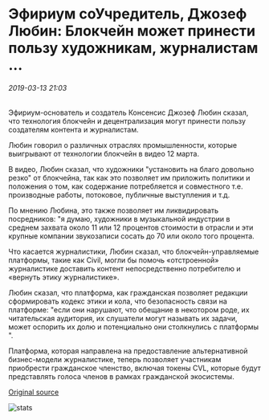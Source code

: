 # Эфириум соУчредитель, Джозеф Любин: Блокчейн может принести пользу художникам, журналистам ...

###### 2019-03-13 21:03

Эфириум-основатель и создатель Консенсис Джозеф Любин сказал, что технология блокчейн и децентрализация могут принести пользу создателям контента и журналистам.

Любин говорил о различных отраслях промышленности, которые выигрывают от технологии блокчейн в видео 12 марта.

В видео, Любин сказал, что художники "установить на благо довольно резко" от блокчейна, так как это позволяет им приложить политики и положения о том, как содержание потребляется и совместного т.е. производные работы, потоковое, публичные выступления и т.д.

По мнению Любина, это также позволяет им ликвидировать посредников: "я думаю, художники в музыкальной индустрии в среднем захвата около 11 или 12 процентов стоимости в отрасли и эти крупные компании звукозаписи сосать до 70 или около того процента.

Что касается журналистики, Любин сказал, что блокчейн-управляемые платформы, такие как Civil, могли бы помочь «отстроенной» журналистике доставить контент непосредственно потребителю и «вернуть этику журналистике».

Любин сказал, что платформа, как гражданская позволяет редакции сформировать кодекс этики и кола, что безопасность связи на платформе: "если они нарушают, что обещание в некотором роде, их читательская аудитория, их слушатели могут называть их задачи, может оспорить их долю и потенциально они столкнулись с платформы ".

Платформа, которая направлена на предоставление альтернативной бизнес-модели журналистике, теперь позволяет участникам приобрести гражданское членство, включая токены CVL, которые будут представлять голоса членов в рамках гражданской экосистемы.

[Original source](https://cointelegraph.com/news/ethereum-co-founder-joseph-lubin-blockchain-can-benefit-artists-journalists)

![stats](https://c.statcounter.com/11760860/0/a89fa40b/1/ "stats")